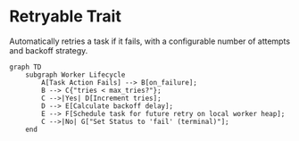 # Retryable Trait

Automatically retries a task if it fails, with a configurable number of attempts and backoff strategy.

```mermaid
graph TD
    subgraph Worker Lifecycle
        A[Task Action Fails] --> B[on_failure];
        B --> C{"tries < max_tries?"};
        C -->|Yes| D[Increment tries];
        D --> E[Calculate backoff delay];
        E --> F[Schedule task for future retry on local worker heap];
        C -->|No| G["Set Status to 'fail' (terminal)"];
    end
```

